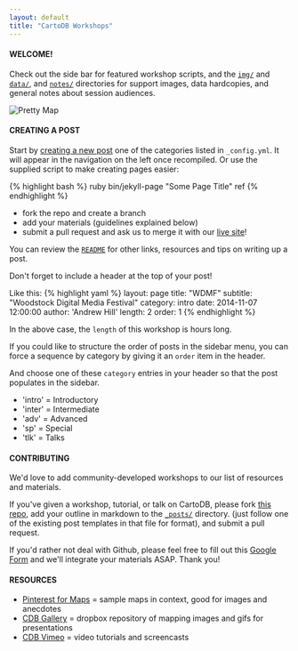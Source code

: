 ```yaml
---
layout: default
title: "CartoDB Workshops"
---
```

#### WELCOME!

Check out the side bar for featured workshop scripts, and the [`img/`](https://github.com/ohasselblad/workshops/tree/master/img) and [`data/`](https://github.com/ohasselblad/workshops/tree/master/data), and [`notes/`](https://github.com/ohasselblad/workshops/tree/master/notes) directories for support images, data hardcopies, and general notes about session audiences.

![Pretty Map](https://raw.githubusercontent.com/ohasselblad/workshops/master/img/alaska/choropleth_map_challenge2.png)

#### CREATING A POST

Start by [creating a new post](http://jekyllrb.com/docs/posts/) one of the categories listed in `_config.yml`. It will appear in the navigation on the left once recompiled. Or use the supplied script to make creating pages easier:

{% highlight bash %}
ruby bin/jekyll-page "Some Page Title" ref
{% endhighlight %}

* fork the repo and create a branch
* add your materials (guidelines explained below)
* submit a pull request and ask us to merge it with our [live site](ohasselblad.github.io/workshops)!

You can review the [`README`](https://github.com/ohasselblad/workshops/blob/master/README.md) for other links, resources and tips on writing up a post.

Don't forget to include a header at the top of your post!

Like this:
{% highlight yaml %}
layout: page
title: "WDMF"
subtitle: "Woodstock Digital Media Festival"
category: intro
date: 2014-11-07 12:00:00
author: 'Andrew Hill'
length: 2
order: 1
{% endhighlight %}

In the above case, the `length` of this workshop is hours long.

If you could like to structure the order of posts in the sidebar menu, you can force a sequence by category by giving it an `order` item in the header.

And choose one of these `category` entries in your header so that the post populates in the sidebar.

* 'intro' = Introductory
* 'inter' = Intermediate
* 'adv' = Advanced
* 'sp' = Special
* 'tlk' = Talks

#### CONTRIBUTING

We'd love to add community-developed workshops to our list of resources and materials.

If you've given a workshop, tutorial, or talk on CartoDB, please fork [this repo](https://github.com/ohasselblad/workshops), add your outline in markdown to the [`_posts/`](https://github.com/ohasselblad/workshops/tree/master/_posts) directory. (just follow one of the existing post templates in that file for format), and submit a pull request.

If you'd rather not deal with Github, please feel free to fill out this [Google Form](https://docs.google.com/forms/d/1aRVYb1gQEii0MjMSXWUtoWlMPmBLO07AEh9zCabiDrA/edit?usp=sharing) and we'll integrate your materials ASAP. Thank you!

#### RESOURCES

* [Pinterest for Maps](http://www.pinterest.com/andrewxhill/interactive-maps/) = sample maps in context, good for images and anecdotes
* [CDB Gallery](https://www.dropbox.com/personal/cdb-gallery) = dropbox repository of mapping images and gifs for presentations
* [CDB Vimeo](https://vimeo.com/vizzuality) = video tutorials and screencasts